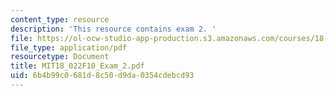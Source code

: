 ```yaml
---
content_type: resource
description: 'This resource contains exam 2. '
file: https://ol-ocw-studio-app-production.s3.amazonaws.com/courses/18-022-calculus-of-several-variables-fall-2010/6b4b99c0681d8c50d9da0354cdebcd93_MIT18_022F10_Exam_2.pdf
file_type: application/pdf
resourcetype: Document
title: MIT18_022F10_Exam_2.pdf
uid: 6b4b99c0-681d-8c50-d9da-0354cdebcd93
---
```

